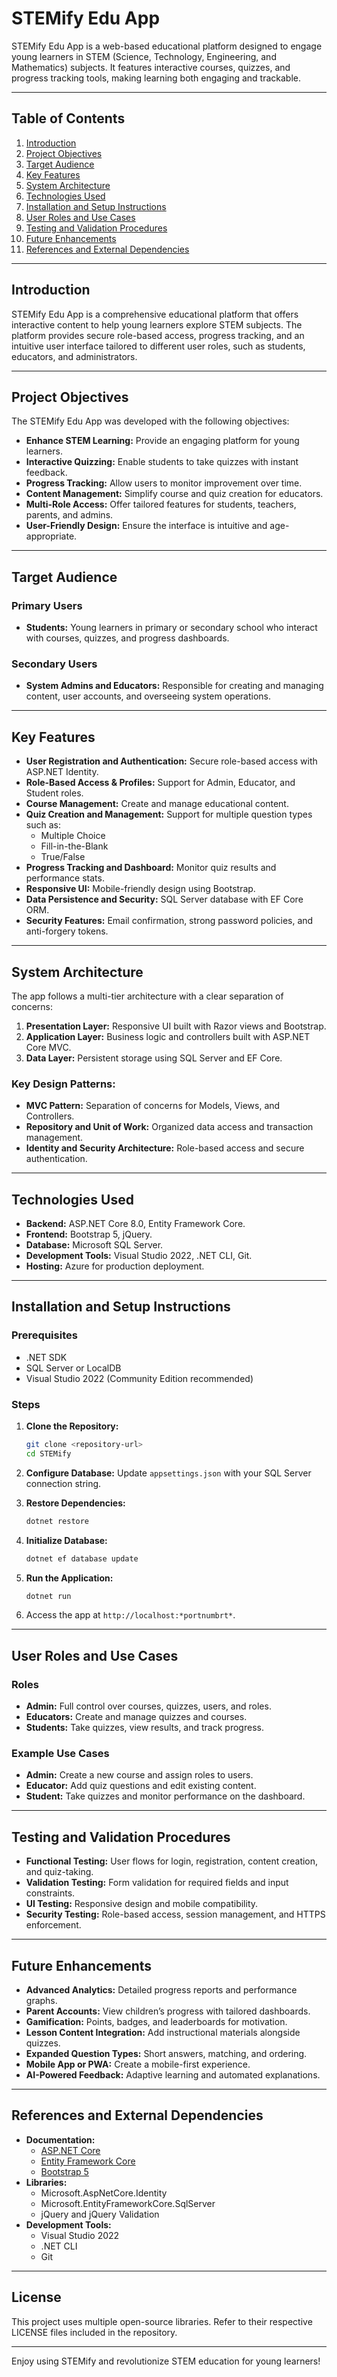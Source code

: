 # STEMify Edu App

STEMify Edu App is a web-based educational platform designed to engage young learners in STEM (Science, Technology, Engineering, and Mathematics) subjects. It features interactive courses, quizzes, and progress tracking tools, making learning both engaging and trackable.

---

## Table of Contents
1. [Introduction](#introduction)
2. [Project Objectives](#project-objectives)
3. [Target Audience](#target-audience)
4. [Key Features](#key-features)
5. [System Architecture](#system-architecture)
6. [Technologies Used](#technologies-used)
7. [Installation and Setup Instructions](#installation-and-setup-instructions)
8. [User Roles and Use Cases](#user-roles-and-use-cases)
9. [Testing and Validation Procedures](#testing-and-validation-procedures)
10. [Future Enhancements](#future-enhancements)
11. [References and External Dependencies](#references-and-external-dependencies)

---

## Introduction
STEMify Edu App is a comprehensive educational platform that offers interactive content to help young learners explore STEM subjects. The platform provides secure role-based access, progress tracking, and an intuitive user interface tailored to different user roles, such as students, educators, and administrators.

---

## Project Objectives
The STEMify Edu App was developed with the following objectives:
- **Enhance STEM Learning:** Provide an engaging platform for young learners.
- **Interactive Quizzing:** Enable students to take quizzes with instant feedback.
- **Progress Tracking:** Allow users to monitor improvement over time.
- **Content Management:** Simplify course and quiz creation for educators.
- **Multi-Role Access:** Offer tailored features for students, teachers, parents, and admins.
- **User-Friendly Design:** Ensure the interface is intuitive and age-appropriate.

---

## Target Audience
### Primary Users
- **Students:** Young learners in primary or secondary school who interact with courses, quizzes, and progress dashboards.

### Secondary Users
- **System Admins and Educators:** Responsible for creating and managing content, user accounts, and overseeing system operations.

---

## Key Features
- **User Registration and Authentication:** Secure role-based access with ASP.NET Identity.
- **Role-Based Access & Profiles:** Support for Admin, Educator, and Student roles.
- **Course Management:** Create and manage educational content.
- **Quiz Creation and Management:** Support for multiple question types such as:
  - Multiple Choice
  - Fill-in-the-Blank
  - True/False
- **Progress Tracking and Dashboard:** Monitor quiz results and performance stats.
- **Responsive UI:** Mobile-friendly design using Bootstrap.
- **Data Persistence and Security:** SQL Server database with EF Core ORM.
- **Security Features:** Email confirmation, strong password policies, and anti-forgery tokens.

---

## System Architecture
The app follows a multi-tier architecture with a clear separation of concerns:
1. **Presentation Layer:** Responsive UI built with Razor views and Bootstrap.
2. **Application Layer:** Business logic and controllers built with ASP.NET Core MVC.
3. **Data Layer:** Persistent storage using SQL Server and EF Core.

### Key Design Patterns:
- **MVC Pattern:** Separation of concerns for Models, Views, and Controllers.
- **Repository and Unit of Work:** Organized data access and transaction management.
- **Identity and Security Architecture:** Role-based access and secure authentication.

---

## Technologies Used
- **Backend:** ASP.NET Core 8.0, Entity Framework Core.
- **Frontend:** Bootstrap 5, jQuery.
- **Database:** Microsoft SQL Server.
- **Development Tools:** Visual Studio 2022, .NET CLI, Git.
- **Hosting:** Azure for production deployment.

---

## Installation and Setup Instructions
### Prerequisites
- .NET SDK
- SQL Server or LocalDB
- Visual Studio 2022 (Community Edition recommended)

### Steps
1. **Clone the Repository:**
   ```bash
   git clone <repository-url>
   cd STEMify
   ```

2. **Configure Database:**
   Update `appsettings.json` with your SQL Server connection string.

3. **Restore Dependencies:**
   ```bash
   dotnet restore
   ```

4. **Initialize Database:**
   ```bash
   dotnet ef database update
   ```

5. **Run the Application:**
   ```bash
   dotnet run
   ```

6. Access the app at `http://localhost:*portnumbrt*`.

---

## User Roles and Use Cases
### Roles
- **Admin:** Full control over courses, quizzes, users, and roles.
- **Educators:** Create and manage quizzes and courses.
- **Students:** Take quizzes, view results, and track progress.

### Example Use Cases
- **Admin:** Create a new course and assign roles to users.
- **Educator:** Add quiz questions and edit existing content.
- **Student:** Take quizzes and monitor performance on the dashboard.

---

## Testing and Validation Procedures
- **Functional Testing:** User flows for login, registration, content creation, and quiz-taking.
- **Validation Testing:** Form validation for required fields and input constraints.
- **UI Testing:** Responsive design and mobile compatibility.
- **Security Testing:** Role-based access, session management, and HTTPS enforcement.

---

## Future Enhancements
- **Advanced Analytics:** Detailed progress reports and performance graphs.
- **Parent Accounts:** View children’s progress with tailored dashboards.
- **Gamification:** Points, badges, and leaderboards for motivation.
- **Lesson Content Integration:** Add instructional materials alongside quizzes.
- **Expanded Question Types:** Short answers, matching, and ordering.
- **Mobile App or PWA:** Create a mobile-first experience.
- **AI-Powered Feedback:** Adaptive learning and automated explanations.

---

## References and External Dependencies
- **Documentation:**
  - [ASP.NET Core](https://docs.microsoft.com/aspnet/core)
  - [Entity Framework Core](https://docs.microsoft.com/ef/core)
  - [Bootstrap 5](https://getbootstrap.com)
- **Libraries:**
  - Microsoft.AspNetCore.Identity
  - Microsoft.EntityFrameworkCore.SqlServer
  - jQuery and jQuery Validation
- **Development Tools:**
  - Visual Studio 2022
  - .NET CLI
  - Git

---

## License
This project uses multiple open-source libraries. Refer to their respective LICENSE files included in the repository.

---

Enjoy using STEMify and revolutionize STEM education for young learners!
